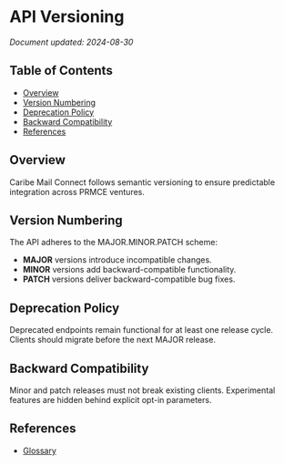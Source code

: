 # API Versioning

*Document updated: 2024-08-30*

## Table of Contents
- [Overview](#overview)
- [Version Numbering](#version-numbering)
- [Deprecation Policy](#deprecation-policy)
- [Backward Compatibility](#backward-compatibility)
- [References](#references)

## Overview
Caribe Mail Connect follows semantic versioning to ensure predictable integration across PRMCE ventures.

## Version Numbering
The API adheres to the MAJOR.MINOR.PATCH scheme:
- **MAJOR** versions introduce incompatible changes.
- **MINOR** versions add backward-compatible functionality.
- **PATCH** versions deliver backward-compatible bug fixes.

## Deprecation Policy
Deprecated endpoints remain functional for at least one release cycle. Clients should migrate before the next MAJOR release.

## Backward Compatibility
Minor and patch releases must not break existing clients. Experimental features are hidden behind explicit opt-in parameters.

## References
- [Glossary](../glossary.md)
